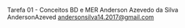 Tarefa 01 - Conceitos BD e MER
Anderson Azevedo da Silva
AndersonAzeved
andersonsilva14.2017@gmail.com